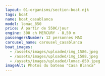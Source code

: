 ```yaml
---
layout: 01-organisms/section-boat.njk
tags: boat
name: boat_casablanca
model: lomac_850
price: À partir de 550€/jour
engine: 300 ch MERCURY - 8,50 m
passengersNumber: 12 personnes MAX
carousel_name: carousel_casablanca
boat_images:
  - /assets/images/uploaded/img_1586.jpeg
  - /assets/images/uploaded/img_1588.jpeg
  - /assets/images/uploaded/lomac-850.jpeg
imageAlt: Photos du bateau "Casa Blanca"
---
```

